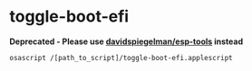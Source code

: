 # toggle-boot-efi

**Deprecated - Please use [davidspiegelman/esp-tools][] instead**

`osascript /[path_to_script]/toggle-boot-efi.applescript`

[davidspiegelman/esp-tools]: https://github.com/davidspiegelman/esp-tools
